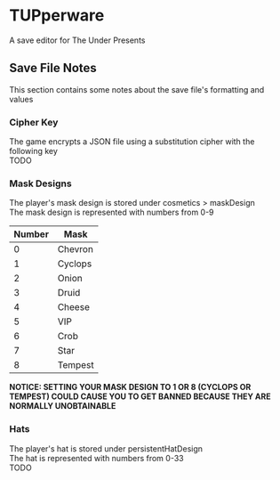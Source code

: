 # TUPperware
A save editor for The Under Presents

## Save File Notes
This section contains some notes about the save file's formatting and values

### Cipher Key
The game encrypts a JSON file using a substitution cipher with the following key   
TODO

### Mask Designs
The player's mask design is stored under cosmetics > maskDesign   
The mask design is represented with numbers from 0-9

| Number | Mask    |
|--------|---------|
| 0      | Chevron |
| 1      | Cyclops |
| 2      | Onion   |
| 3      | Druid   |
| 4      | Cheese  |
| 5      | VIP     |
| 6      | Crob    |
| 7      | Star    |
| 8      | Tempest |

**NOTICE: SETTING YOUR MASK DESIGN TO 1 OR 8 (CYCLOPS OR TEMPEST) COULD CAUSE YOU TO GET BANNED BECAUSE THEY ARE NORMALLY UNOBTAINABLE**

### Hats
The player's hat is stored under persistentHatDesign   
The hat is represented with numbers from 0-33   
TODO
